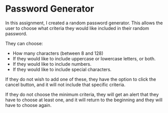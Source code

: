 # Password Generator

In this assignment, I created a random password generator. This allows the user to choose what criteria they would like included in their random password. 

They can choose: 
  * How many characters (between 8 and 128)
  * If they would like to include uppercase or lowercase letters, or both.
  * If they would like to include numbers. 
  * If they would like to include special characters. 

If they do not wish to add one of these, they have the option to click the cancel button, and it will not include that specific criteria. 

If they do not choose the minimum criteria, they will get an alert that they have to choose at least one, and it will return to the beginning and they will have to choose again. 


